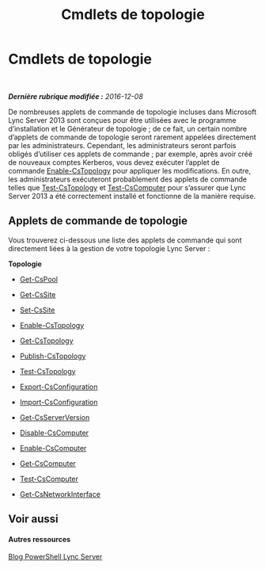 ﻿---
title: Cmdlets de topologie
TOCTitle: Cmdlets de topologie
ms:assetid: 3ed739a7-d58d-475d-8240-fa8d2c6dc7e3
ms:mtpsurl: https://technet.microsoft.com/fr-fr/library/Gg415648(v=OCS.15)
ms:contentKeyID: 49296982
ms.date: 12/10/2016
mtps_version: v=OCS.15
ms.translationtype: HT
---

# Cmdlets de topologie

 

_**Dernière rubrique modifiée :** 2016-12-08_

De nombreuses applets de commande de topologie incluses dans Microsoft Lync Server 2013 sont conçues pour être utilisées avec le programme d’installation et le Générateur de topologie ; de ce fait, un certain nombre d’applets de commande de topologie seront rarement appelées directement par les administrateurs. Cependant, les administrateurs seront parfois obligés d’utiliser ces applets de commande ; par exemple, après avoir créé de nouveaux comptes Kerberos, vous devez exécuter l’applet de commande [Enable-CsTopology](enable-cstopology.md) pour appliquer les modifications. En outre, les administrateurs exécuteront probablement des applets de commande telles que [Test-CsTopology](test-cstopology.md) et [Test-CsComputer](test-cscomputer.md) pour s’assurer que Lync Server 2013 a été correctement installé et fonctionne de la manière requise.

## Applets de commande de topologie

Vous trouverez ci-dessous une liste des applets de commande qui sont directement liées à la gestion de votre topologie Lync Server :

**Topologie**

  -   
    [Get-CsPool](get-cspool.md)

  -   
    [Get-CsSite](get-cssite.md)

  -   
    [Set-CsSite](set-cssite.md)

  -   
    [Enable-CsTopology](enable-cstopology.md)

  -   
    [Get-CsTopology](get-cstopology.md)

  -   
    [Publish-CsTopology](publish-cstopology.md)

  -   
    [Test-CsTopology](test-cstopology.md)

  -   
    [Export-CsConfiguration](export-csconfiguration.md)

  -   
    [Import-CsConfiguration](import-csconfiguration.md)

  -   
    [Get-CsServerVersion](get-csserverversion.md)

  -   
    [Disable-CsComputer](disable-cscomputer.md)

  -   
    [Enable-CsComputer](enable-cscomputer.md)

  -   
    [Get-CsComputer](get-cscomputer.md)

  -   
    [Test-CsComputer](test-cscomputer.md)

  -   
    [Get-CsNetworkInterface](get-csnetworkinterface.md)

## Voir aussi

#### Autres ressources

[Blog PowerShell Lync Server](http://go.microsoft.com/fwlink/?linkid=203150%26clcid=0x40c)

